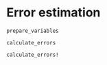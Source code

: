 # Error estimation

```@docs
prepare_variables
```

```@docs
calculate_errors
```

```@docs
calculate_errors!
```
